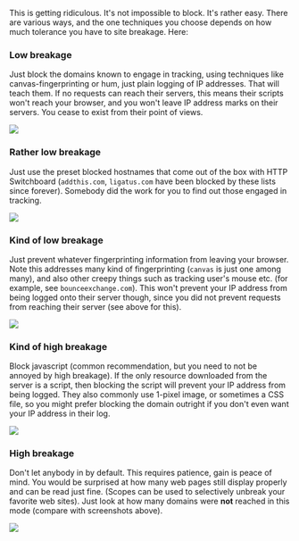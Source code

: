 This is getting ridiculous. It's not impossible to block. It's rather easy. There are various ways, and the one techniques you choose depends on how much tolerance you have to site breakage. Here:

### Low breakage

Just block the domains known to engage in tracking, using techniques like canvas-fingerprinting or hum, just plain logging of IP addresses. That will teach them. If no requests can reach their servers, this means their scripts won't reach your browser, and you won't leave IP address marks on their servers. You cease to exist from their point of views.

![](https://raw.githubusercontent.com/gorhill/httpswitchboard/master/doc/img/counter-fingerprinting-2.gif)

### Rather low breakage

Just use the preset blocked hostnames that come out of the box with HTTP Switchboard (`addthis.com`, `ligatus.com` have been blocked by these lists since forever). Somebody did the work for you to find out those engaged in tracking.

![](https://raw.githubusercontent.com/gorhill/httpswitchboard/master/doc/img/counter-fingerprinting-3.png)

### Kind of low breakage

Just prevent whatever fingerprinting information from leaving your browser. Note this addresses many kind of fingerprinting (`canvas` is just one among many), and also other creepy things such as tracking user's mouse etc. (for example, see `bounceexchange.com`). This won't prevent your IP address from being logged onto their server though, since you did not prevent requests from reaching their server (see above for this).

![](https://raw.githubusercontent.com/gorhill/httpswitchboard/master/doc/img/counter-fingerprinting-1.gif)

### Kind of high breakage

Block javascript (common recommendation, but you need to not be annoyed by high breakage). If the only resource downloaded from the server is a script, then blocking the script will prevent your IP address from being logged. They also commonly use 1-pixel image, or sometimes a CSS file, so you might prefer blocking the domain outright if you don't even want your IP address in their log.

![](https://raw.githubusercontent.com/gorhill/httpswitchboard/master/doc/img/counter-fingerprinting-5.png)

### High breakage

Don't let anybody in by default. This requires patience, gain is peace of mind. You would be surprised at how many web pages still display properly and can be read just fine. (Scopes can be used to selectively unbreak your favorite web sites). Just look at how many domains were **not** reached in this mode (compare with screenshots above).

![](https://raw.githubusercontent.com/gorhill/httpswitchboard/master/doc/img/counter-fingerprinting-4.gif)
